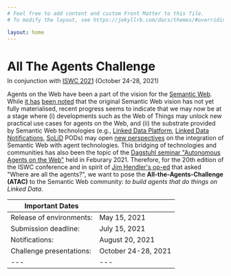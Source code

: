 ```yaml
---
# Feel free to add content and custom Front Matter to this file.
# To modify the layout, see https://jekyllrb.com/docs/themes/#overriding-theme-defaults

layout: home
---
```

<h1>All The Agents Challenge</h1>

<div style="margin-top: -10px;">
	<p>In conjunction with <a href="https://iswc2021.semanticweb.org/" target="_blank">ISWC 2021</a> (October 24-28, 2021)</p>
</div>

Agents on the Web have been a part of the vision for the [Semantic Web](https://www.scientificamerican.com/article/the-semantic-web/).
While [it has](https://doi.org/10.1109/MIS.2007.62) [been noted](https://doi.org/10.1109/MIS.2006.62) that the original Semantic Web vision has not yet fully materialised, recent progress seems to indicate that we may now be at a stage where (i) developments such as the Web of Things may unlock new practical use cases for agents on the Web, and (ii) the substrate provided by Semantic Web technologies (e.g., [Linked Data Platform](https://www.w3.org/TR/ldp/), [Linked Data Notifications](https://www.w3.org/TR/ldn/), [SoLiD](https://solidproject.org/) PODs) may open [new perspectives](http://dl.acm.org/citation.cfm?id=3331893) on the integration of Semantic Web with agent technologies.
This bridging of technologies and communities has also been the topic of the [Dagstuhl seminar "Autonomous Agents on the Web"](https://www.dagstuhl.de/en/program/calendar/semhp/?semnr=21072) held in Feburary 2021.
Therefore, for the 20th edition of the ISWC conference and in spirit of [Jim Hendler's op-ed](https://doi.org/10.1109/MIS.2007.62) that asked "Where are all the agents?", we want to pose the **All-the-Agents-Challenge (ATAC)** to the Semantic Web community: *to build agents that do things on Linked Data*.

| Important Dates ||
|---|---|
| Release of environments: | May 15, 2021 |
| Submission deadline: | July 15, 2021 |
| Notifications: | August 20, 2021 |
| Challenge presentations: | October 24-28, 2021 |
|---|---|
